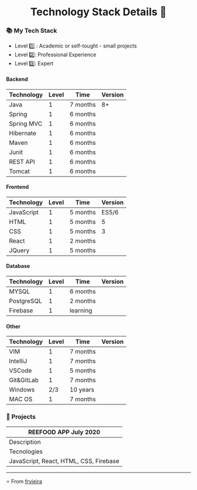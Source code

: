 <p align="center">
  <h1 align="center">  Technology Stack Details 👋</h1>
</p>

### 📚 My Tech Stack 

- Level  1️⃣ : Academic or self-tought - small projects
- Level  2️⃣: Professional Experience
- Level  3️⃣: Expert

#### Backend

| Technology | Level | Time     | Version |
|------------|-------|----------|---------|
| Java       | 1     | 7 months | 8+      |
| Spring     | 1     | 6 months |         |
| Spring MVC | 1     | 6 months |         |
| Hibernate  | 1     | 6 months |         |
| Maven      | 1     | 6 months |         |
| Junit      | 1     | 6 months |         |
| REST API   | 1     | 6 months |         |
| Tomcat     | 1     | 6 months |         |



#### Frontend

| Technology | Level | Time     | Version |
|------------|-------|----------|---------|
| JavaScript | 1     | 5 months | ES5/6   |
| HTML       | 1     | 5 months | 5       |
| CSS        | 1     | 5 months | 3       |
| React      | 1     | 2 months |         |
| JQuery     | 1     | 5 months |         |


#### Database

| Technology | Level | Time     | Version |
|------------|-------|----------|---------|
| MYSQL      | 1     | 6 months |         |
| PostgreSQL | 1     | 2 months |         |
| Firebase   | 1     | learning |         |



#### Other

| Technology | Level | Time     | Version |
|------------|-------|----------|---------|
| VIM        | 1     | 7 months |         |
| IntelliJ   | 1     | 7 months |         |
| VSCode     | 1     | 5 months |         |
| Git&GitLab | 1     | 7 months |         |
| Windows    | 2/3   | 10 years |         |
| MAC OS     | 1     | 7 months |         |


### 📌 Projects

| REEFOOD APP   July 2020                 |
|-----------------------------------------|
| Description                             |
| Tecnologies                             |
|JavaScript, React, HTML, CSS, Firebase   |


---

⭐️ From [frvieira](https://github.com/frvieira)